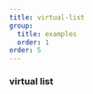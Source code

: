 ```yaml
---
title: virtual-list
group:
  title: examples
  order: 1
order: 5
---
```


### virtual list

<code src="../examples/virtual-list.tsx"></code>
